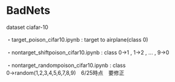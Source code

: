 # BadNets
dataset ciafar-10

・target_poison_cifar10.ipynb : target to airplane(class 0)

・nontarget_shiftpoison_cifar10.ipynb : class 0→1 , 1→2 , ... , 9→0

・nontarget_randompoison_cifar10.ipynb : class 0→random(1,2,3,4,5,6,7,8,9)　6/25時点　要修正
